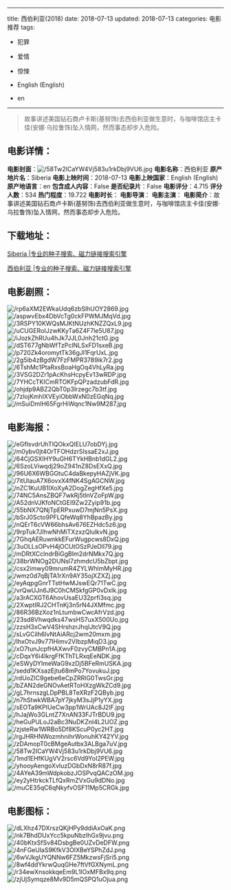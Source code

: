 
---
title: 西伯利亚(2018)
date: 2018-07-13
updated: 2018-07-13
categories: 电影推荐
tags:
- 犯罪
- 爱情
- 惊悚

- English (English)
- en
---


> 故事讲述美国钻石商卢卡斯(基努饰)去西伯利亚做生意时，与咖啡馆店主卡佳(安娜·乌拉鲁饰)坠入情网，然而事态却步入危险。

## **电影详情**：

**电影封面**：<img src="https://image.tmdb.org/t/p/w200/58Tw2ICaYW4Vj583u1rkDbj9VU6.jpg" alt="/58Tw2ICaYW4Vj583u1rkDbj9VU6.jpg" title="/58Tw2ICaYW4Vj583u1rkDbj9VU6.jpg">
**电影名称**：西伯利亚
**原产地片名**：Siberia
**电影上映时间**：2018-07-13
**电影上映国家**：English (English)
**原产地语言**：en
**包含成人内容**：False
**是否纪录片**：False
**电影评分**：4.715
**评分人数**：534
**热门程度**：19.722
**电影时长**：
**电影导演**：
**电影主演**：
**电影简介**：故事讲述美国钻石商卢卡斯(基努饰)去西伯利亚做生意时，与咖啡馆店主卡佳(安娜·乌拉鲁饰)坠入情网，然而事态却步入危险。

## **下载地址**：
[Siberia |专业的种子搜索、磁力链接搜索引擎](https://movie.amd794.com:2083/?search=Siberia&ordering=&mode=match_phrase&page_size=10&page=1)

[西伯利亚 |专业的种子搜索、磁力链接搜索引擎](https://movie.amd794.com:2083/?search=%E8%A5%BF%E4%BC%AF%E5%88%A9%E4%BA%9A&ordering=&mode=match_phrase&page_size=10&page=1)
 

## **电影剧照**：
<img src="https://image.tmdb.org/t/p/original/rp6aXM2EWkaUdq6zbSlhUOY2869.jpg" alt="/rp6aXM2EWkaUdq6zbSlhUOY2869.jpg" title="/rp6aXM2EWkaUdq6zbSlhUOY2869.jpg"><img src="https://image.tmdb.org/t/p/original/aspwvEbx4DbVcTg0ckFPWMJMqVd.jpg" alt="/aspwvEbx4DbVcTg0ckFPWMJMqVd.jpg" title="/aspwvEbx4DbVcTg0ckFPWMJMqVd.jpg"><img src="https://image.tmdb.org/t/p/original/3RSPY10KWQsMJKtNUzhKNZZQxL9.jpg" alt="/3RSPY10KWQsMJKtNUzhKNZZQxL9.jpg" title="/3RSPY10KWQsMJKtNUzhKNZZQxL9.jpg"><img src="https://image.tmdb.org/t/p/original/uCUGERoIJzwKKyTa6Z4F7le5U87.jpg" alt="/uCUGERoIJzwKKyTa6Z4F7le5U87.jpg" title="/uCUGERoIJzwKKyTa6Z4F7le5U87.jpg"><img src="https://image.tmdb.org/t/p/original/iJozkZhRUu4hJk7JJL0Jnh21ctG.jpg" alt="/iJozkZhRUu4hJk7JJL0Jnh21ctG.jpg" title="/iJozkZhRUu4hJk7JJL0Jnh21ctG.jpg"><img src="https://image.tmdb.org/t/p/original/dST677gNbWfTzPclNLSxFD1sxeB.jpg" alt="/dST677gNbWfTzPclNLSxFD1sxeB.jpg" title="/dST677gNbWfTzPclNLSxFD1sxeB.jpg"><img src="https://image.tmdb.org/t/p/original/p720Zk4oromytTk36gJl1FqrUxL.jpg" alt="/p720Zk4oromytTk36gJl1FqrUxL.jpg" title="/p720Zk4oromytTk36gJl1FqrUxL.jpg"><img src="https://image.tmdb.org/t/p/original/2g5ib4zBgdW7FzFMPR3789ik7r2.jpg" alt="/2g5ib4zBgdW7FzFMPR3789ik7r2.jpg" title="/2g5ib4zBgdW7FzFMPR3789ik7r2.jpg"><img src="https://image.tmdb.org/t/p/original/6TshMc1PtaRxsBoaHgOq4VhLyRa.jpg" alt="/6TshMc1PtaRxsBoaHgOq4VhLyRa.jpg" title="/6TshMc1PtaRxsBoaHgOq4VhLyRa.jpg"><img src="https://image.tmdb.org/t/p/original/3VSG2DZr1pAcKhsHcpyEv13wRDP.jpg" alt="/3VSG2DZr1pAcKhsHcpyEv13wRDP.jpg" title="/3VSG2DZr1pAcKhsHcpyEv13wRDP.jpg"><img src="https://image.tmdb.org/t/p/original/7YHCcTKICmRTOKFpQPzadzubFdR.jpg" alt="/7YHCcTKICmRTOKFpQPzadzubFdR.jpg" title="/7YHCcTKICmRTOKFpQPzadzubFdR.jpg"><img src="https://image.tmdb.org/t/p/original/ohjdp9ABZ2QbT0p3lrzegc7b3tf.jpg" alt="/ohjdp9ABZ2QbT0p3lrzegc7b3tf.jpg" title="/ohjdp9ABZ2QbT0p3lrzegc7b3tf.jpg"><img src="https://image.tmdb.org/t/p/original/7zlojKmhIXVEyiObbWxN0zEGqNq.jpg" alt="/7zlojKmhIXVEyiObbWxN0zEGqNq.jpg" title="/7zlojKmhIXVEyiObbWxN0zEGqNq.jpg"><img src="https://image.tmdb.org/t/p/original/mSuiDmlH65FgrHiWqnc1Nw9M287.jpg" alt="/mSuiDmlH65FgrHiWqnc1Nw9M287.jpg" title="/mSuiDmlH65FgrHiWqnc1Nw9M287.jpg">

## **电影海报**：
<img src="https://image.tmdb.org/t/p/original/eGfIsvdrUhTlQOkxQIELU7obDYj.jpg" alt="/eGfIsvdrUhTlQOkxQIELU7obDYj.jpg" title="/eGfIsvdrUhTlQOkxQIELU7obDYj.jpg"><img src="https://image.tmdb.org/t/p/original/m0ybv0jt4OrTFOHdzrSIssaE2xJ.jpg" alt="/m0ybv0jt4OrTFOHdzrSIssaE2xJ.jpg" title="/m0ybv0jt4OrTFOHdzrSIssaE2xJ.jpg"><img src="https://image.tmdb.org/t/p/original/64CjGSXIHY9uGH6TYkHBnb1dGL2.jpg" alt="/64CjGSXIHY9uGH6TYkHBnb1dGL2.jpg" title="/64CjGSXIHY9uGH6TYkHBnb1dGL2.jpg"><img src="https://image.tmdb.org/t/p/original/6SzoLViwqdj29oZ941nZ8DsEXxQ.jpg" alt="/6SzoLViwqdj29oZ941nZ8DsEXxQ.jpg" title="/6SzoLViwqdj29oZ941nZ8DsEXxQ.jpg"><img src="https://image.tmdb.org/t/p/original/96U6X6WBGGtuC4daBkepyHAZjVK.jpg" alt="/96U6X6WBGGtuC4daBkepyHAZjVK.jpg" title="/96U6X6WBGGtuC4daBkepyHAZjVK.jpg"><img src="https://image.tmdb.org/t/p/original/7itUlauA7X6ovxX4fNK4SgAGCNW.jpg" alt="/7itUlauA7X6ovxX4fNK4SgAGCNW.jpg" title="/7itUlauA7X6ovxX4fNK4SgAGCNW.jpg"><img src="https://image.tmdb.org/t/p/original/nZC1KuUB1lXoXyA2DogZegHfXe5.jpg" alt="/nZC1KuUB1lXoXyA2DogZegHfXe5.jpg" title="/nZC1KuUB1lXoXyA2DogZegHfXe5.jpg"><img src="https://image.tmdb.org/t/p/original/74NC5AnsZBQF7wkRj5tlnVZoFpW.jpg" alt="/74NC5AnsZBQF7wkRj5tlnVZoFpW.jpg" title="/74NC5AnsZBQF7wkRj5tlnVZoFpW.jpg"><img src="https://image.tmdb.org/t/p/original/A52dnVJKfoNCtGEI9Zw2Zyip91b.jpg" alt="/A52dnVJKfoNCtGEI9Zw2Zyip91b.jpg" title="/A52dnVJKfoNCtGEI9Zw2Zyip91b.jpg"><img src="https://image.tmdb.org/t/p/original/55bNX7QNjTpERPxuwD7mjNn5PsX.jpg" alt="/55bNX7QNjTpERPxuwD7mjNn5PsX.jpg" title="/55bNX7QNjTpERPxuwD7mjNn5PsX.jpg"><img src="https://image.tmdb.org/t/p/original/bSrJ0Scto9PFLQfeWq8YhBpazBy.jpg" alt="/bSrJ0Scto9PFLQfeWq8YhBpazBy.jpg" title="/bSrJ0Scto9PFLQfeWq8YhBpazBy.jpg"><img src="https://image.tmdb.org/t/p/original/nQErT6cVW66bhsAv676EZHdc5z6.jpg" alt="/nQErT6cVW66bhsAv676EZHdc5z6.jpg" title="/nQErT6cVW66bhsAv676EZHdc5z6.jpg"><img src="https://image.tmdb.org/t/p/original/9rpTuk7JIhwNhMiTXzxzQlulkvN.jpg" alt="/9rpTuk7JIhwNhMiTXzxzQlulkvN.jpg" title="/9rpTuk7JIhwNhMiTXzxzQlulkvN.jpg"><img src="https://image.tmdb.org/t/p/original/7GhqAERuwnkkEFurWugpcws8DxQ.jpg" alt="/7GhqAERuwnkkEFurWugpcws8DxQ.jpg" title="/7GhqAERuwnkkEFurWugpcws8DxQ.jpg"><img src="https://image.tmdb.org/t/p/original/3uOLLsOPvH4jOCUtOSzPJeDll79.jpg" alt="/3uOLLsOPvH4jOCUtOSzPJeDll79.jpg" title="/3uOLLsOPvH4jOCUtOSzPJeDll79.jpg"><img src="https://image.tmdb.org/t/p/original/mDRtXCclndrBiGgBIm2drNMkx7Q.jpg" alt="/mDRtXCclndrBiGgBIm2drNMkx7Q.jpg" title="/mDRtXCclndrBiGgBIm2drNMkx7Q.jpg"><img src="https://image.tmdb.org/t/p/original/38brWNOg2DUNsl7zhmdcU5bZbpt.jpg" alt="/38brWNOg2DUNsl7zhmdcU5bZbpt.jpg" title="/38brWNOg2DUNsl7zhmdcU5bZbpt.jpg"><img src="https://image.tmdb.org/t/p/original/csx2imwy09mrumR4ZYLWhlmMyHR.jpg" alt="/csx2imwy09mrumR4ZYLWhlmMyHR.jpg" title="/csx2imwy09mrumR4ZYLWhlmMyHR.jpg"><img src="https://image.tmdb.org/t/p/original/wmz0d7qBjTA1rXn9AY35ojXZXZj.jpg" alt="/wmz0d7qBjTA1rXn9AY35ojXZXZj.jpg" title="/wmz0d7qBjTA1rXn9AY35ojXZXZj.jpg"><img src="https://image.tmdb.org/t/p/original/eyAqpgGnrTTstHwMJswEQr71TwC.jpg" alt="/eyAqpgGnrTTstHwMJswEQr71TwC.jpg" title="/eyAqpgGnrTTstHwMJswEQr71TwC.jpg"><img src="https://image.tmdb.org/t/p/original/vrQwUJn6J9C0hCMSkfgGP0vDxlk.jpg" alt="/vrQwUJn6J9C0hCMSkfgGP0vDxlk.jpg" title="/vrQwUJn6J9C0hCMSkfgGP0vDxlk.jpg"><img src="https://image.tmdb.org/t/p/original/a3rACXGT6AhovUsaEU32prfi3sq.jpg" alt="/a3rACXGT6AhovUsaEU32prfi3sq.jpg" title="/a3rACXGT6AhovUsaEU32prfi3sq.jpg"><img src="https://image.tmdb.org/t/p/original/2XwptIRJ2CHTnKj3n5rN4JXMfmc.jpg" alt="/2XwptIRJ2CHTnKj3n5rN4JXMfmc.jpg" title="/2XwptIRJ2CHTnKj3n5rN4JXMfmc.jpg"><img src="https://image.tmdb.org/t/p/original/86R36BzXoz1nLtumbwCwcAfrVzd.jpg" alt="/86R36BzXoz1nLtumbwCwcAfrVzd.jpg" title="/86R36BzXoz1nLtumbwCwcAfrVzd.jpg"><img src="https://image.tmdb.org/t/p/original/23sd8Vhwqdks47wsHS7uxX500Uo.jpg" alt="/23sd8Vhwqdks47wsHS7uxX500Uo.jpg" title="/23sd8Vhwqdks47wsHS7uxX500Uo.jpg"><img src="https://image.tmdb.org/t/p/original/zzsH3xCwV4SHrshzrJhqIJtcV9Q.jpg" alt="/zzsH3xCwV4SHrshzrJhqIJtcV9Q.jpg" title="/zzsH3xCwV4SHrshzrJhqIJtcV9Q.jpg"><img src="https://image.tmdb.org/t/p/original/sLvGCilh6lvNtAiARcj2wm20mxm.jpg" alt="/sLvGCilh6lvNtAiARcj2wm20mxm.jpg" title="/sLvGCilh6lvNtAiARcj2wm20mxm.jpg"><img src="https://image.tmdb.org/t/p/original/lhxOtvJ9v77IHimv2VIbzpMiqD3.jpg" alt="/lhxOtvJ9v77IHimv2VIbzpMiqD3.jpg" title="/lhxOtvJ9v77IHimv2VIbzpMiqD3.jpg"><img src="https://image.tmdb.org/t/p/original/xO7tunJcpfHAXwvF0zvyCMBPn1A.jpg" alt="/xO7tunJcpfHAXwvF0zvyCMBPn1A.jpg" title="/xO7tunJcpfHAXwvF0zvyCMBPn1A.jpg"><img src="https://image.tmdb.org/t/p/original/cDqxY6i4IkrgFfKThTLRxqEeNDK.jpg" alt="/cDqxY6i4IkrgFfKThTLRxqEeNDK.jpg" title="/cDqxY6i4IkrgFfKThTLRxqEeNDK.jpg"><img src="https://image.tmdb.org/t/p/original/eSWyDYImeWaG9xzDj5BFeRmUSKA.jpg" alt="/eSWyDYImeWaG9xzDj5BFeRmUSKA.jpg" title="/eSWyDYImeWaG9xzDj5BFeRmUSKA.jpg"><img src="https://image.tmdb.org/t/p/original/sedd1KXsazEjtu68mPo7YovukuJ.jpg" alt="/sedd1KXsazEjtu68mPo7YovukuJ.jpg" title="/sedd1KXsazEjtu68mPo7YovukuJ.jpg"><img src="https://image.tmdb.org/t/p/original/rdUoZlC9gebe6eCpZRRlG0TwsGr.jpg" alt="/rdUoZlC9gebe6eCpZRRlG0TwsGr.jpg" title="/rdUoZlC9gebe6eCpZRRlG0TwsGr.jpg"><img src="https://image.tmdb.org/t/p/original/bZAN2deGNOvAetRToHXzgWkZCd9.jpg" alt="/bZAN2deGNOvAetRToHXzgWkZCd9.jpg" title="/bZAN2deGNOvAetRToHXzgWkZCd9.jpg"><img src="https://image.tmdb.org/t/p/original/gL7hrnszgLDpPBL8TeXRzF2QByb.jpg" alt="/gL7hrnszgLDpPBL8TeXRzF2QByb.jpg" title="/gL7hrnszgLDpPBL8TeXRzF2QByb.jpg"><img src="https://image.tmdb.org/t/p/original/n7hStwkWBA7pY7jkyM3sJjP1yYX.jpg" alt="/n7hStwkWBA7pY7jkyM3sJjP1yYX.jpg" title="/n7hStwkWBA7pY7jkyM3sJjP1yYX.jpg"><img src="https://image.tmdb.org/t/p/original/sEOTa9KPIUeCw3pp1WrUAc8J2lF.jpg" alt="/sEOTa9KPIUeCw3pp1WrUAc8J2lF.jpg" title="/sEOTa9KPIUeCw3pp1WrUAc8J2lF.jpg"><img src="https://image.tmdb.org/t/p/original/hJajWo3GLntZ7XnAN33FJTrBDU9.jpg" alt="/hJajWo3GLntZ7XnAN33FJTrBDU9.jpg" title="/hJajWo3GLntZ7XnAN33FJTrBDU9.jpg"><img src="https://image.tmdb.org/t/p/original/heGuPULoJ2aBc3NuDKZnI4L2UOZ.jpg" alt="/heGuPULoJ2aBc3NuDKZnI4L2UOZ.jpg" title="/heGuPULoJ2aBc3NuDKZnI4L2UOZ.jpg"><img src="https://image.tmdb.org/t/p/original/zjsteRw1WRBo5Df8KScuP0yc2HT.jpg" alt="/zjsteRw1WRBo5Df8KScuP0yc2HT.jpg" title="/zjsteRw1WRBo5Df8KScuP0yc2HT.jpg"><img src="https://image.tmdb.org/t/p/original/rgJHRHNWozmhnihrWonuhKY42YV.jpg" alt="/rgJHRHNWozmhnihrWonuhKY42YV.jpg" title="/rgJHRHNWozmhnihrWonuhKY42YV.jpg"><img src="https://image.tmdb.org/t/p/original/zDAmopT0cBMgeAutbx3ALBga7uV.jpg" alt="/zDAmopT0cBMgeAutbx3ALBga7uV.jpg" title="/zDAmopT0cBMgeAutbx3ALBga7uV.jpg"><img src="https://image.tmdb.org/t/p/original/58Tw2ICaYW4Vj583u1rkDbj9VU6.jpg" alt="/58Tw2ICaYW4Vj583u1rkDbj9VU6.jpg" title="/58Tw2ICaYW4Vj583u1rkDbj9VU6.jpg"><img src="https://image.tmdb.org/t/p/original/1md1EHfKUgVV2rsc6Vd9YoI2PEW.jpg" alt="/1md1EHfKUgVV2rsc6Vd9YoI2PEW.jpg" title="/1md1EHfKUgVV2rsc6Vd9YoI2PEW.jpg"><img src="https://image.tmdb.org/t/p/original/yhooyAengoXvluzDGbDxN8rR87f.jpg" alt="/yhooyAengoXvluzDGbDxN8rR87f.jpg" title="/yhooyAengoXvluzDGbDxN8rR87f.jpg"><img src="https://image.tmdb.org/t/p/original/4AYeA39mWdpkobzJOSPvqQACzOM.jpg" alt="/4AYeA39mWdpkobzJOSPvqQACzOM.jpg" title="/4AYeA39mWdpkobzJOSPvqQACzOM.jpg"><img src="https://image.tmdb.org/t/p/original/ey2yHtrkckTLfQxRmZVxGu9dDNo.jpg" alt="/ey2yHtrkckTLfQxRmZVxGu9dDNo.jpg" title="/ey2yHtrkckTLfQxRmZVxGu9dDNo.jpg"><img src="https://image.tmdb.org/t/p/original/muCE35qC6qNkyfvOSF11Mp5CRGk.jpg" alt="/muCE35qC6qNkyfvOSF11Mp5CRGk.jpg" title="/muCE35qC6qNkyfvOSF11Mp5CRGk.jpg">

## **电影图标**：
<img src="https://image.tmdb.org/t/p/original/dLXhz47DXrszQKjHPy9ddiAxOaK.png" alt="/dLXhz47DXrszQKjHPy9ddiAxOaK.png" title="/dLXhz47DXrszQKjHPy9ddiAxOaK.png"><img src="https://image.tmdb.org/t/p/original/nk7BhdDUxYcc5kpuNbzIhGx9jvu.png" alt="/nk7BhdDUxYcc5kpuNbzIhGx9jvu.png" title="/nk7BhdDUxYcc5kpuNbzIhGx9jvu.png"><img src="https://image.tmdb.org/t/p/original/40bKtxSfSv84DsbgBe0UZvDeDFW.png" alt="/40bKtxSfSv84DsbgBe0UZvDeDFW.png" title="/40bKtxSfSv84DsbgBe0UZvDeDFW.png"><img src="https://image.tmdb.org/t/p/original/4nFGeUlaS9KfkV3OlXBeYSPhZdJ.png" alt="/4nFGeUlaS9KfkV3OlXBeYSPhZdJ.png" title="/4nFGeUlaS9KfkV3OlXBeYSPhZdJ.png"><img src="https://image.tmdb.org/t/p/original/6wVJkgUYQNNw6FZ5MkzwsFjSri5.png" alt="/6wVJkgUYQNNw6FZ5MkzwsFjSri5.png" title="/6wVJkgUYQNNw6FZ5MkzwsFjSri5.png"><img src="https://image.tmdb.org/t/p/original/8wf4ddYkrwQuqGHe7ftVfGXNymL.png" alt="/8wf4ddYkrwQuqGHe7ftVfGXNymL.png" title="/8wf4ddYkrwQuqGHe7ftVfGXNymL.png"><img src="https://image.tmdb.org/t/p/original/r34ewXnsokkqeEm9L1lOxMFBx9q.png" alt="/r34ewXnsokkqeEm9L1lOxMFBx9q.png" title="/r34ewXnsokkqeEm9L1lOxMFBx9q.png"><img src="https://image.tmdb.org/t/p/original/zjUjSymqze8Mv9D5mQSPQ1uOjua.png" alt="/zjUjSymqze8Mv9D5mQSPQ1uOjua.png" title="/zjUjSymqze8Mv9D5mQSPQ1uOjua.png">
